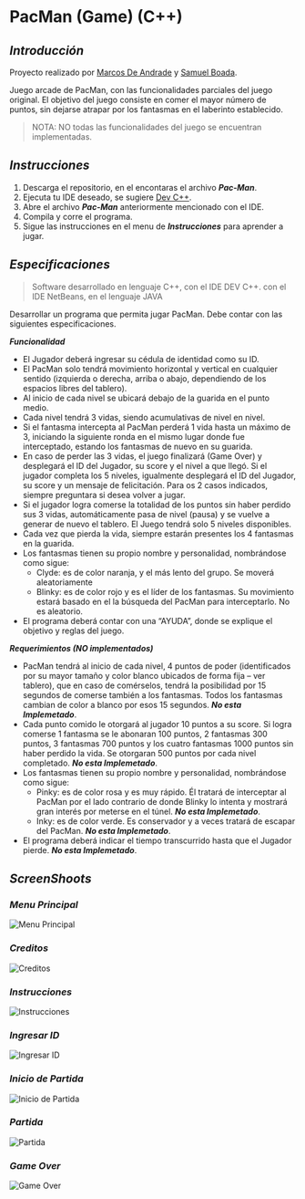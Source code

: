 # PacMan (Game) (C++)

## ***Introducción***

Proyecto realizado por [Marcos De Andrade](https://github.com/MarcosDeAndrade) y [Samuel Boada](https://github.com/systems-multimedia).

Juego arcade de PacMan, con las funcionalidades parciales del juego original. El objetivo del juego consiste en comer el mayor número de puntos, sin dejarse atrapar por los fantasmas en el laberinto establecido.
> NOTA: NO todas las funcionalidades del juego se encuentran implementadas.

## ***Instrucciones***
1. Descarga el repositorio, en el encontaras el archivo ***Pac-Man***.
2. Ejecuta tu IDE deseado, se sugiere [Dev C++](https://sourceforge.net/projects/orwelldevcpp/).
3. Abre el archivo ***Pac-Man*** anteriormente mencionado con el IDE.
4. Compila y corre el programa.
5. Sigue las instrucciones en el menu de ***Instrucciones*** para aprender a jugar.

## ***Especificaciones***

> Software desarrollado en lenguaje C++, con el IDE DEV C++. 
 con el IDE NetBeans, en el lenguaje JAVA

Desarrollar un programa que permita jugar PacMan. Debe contar con las siguientes especificaciones.

***Funcionalidad***

  - El Jugador deberá ingresar su cédula de identidad como su ID.
  - El PacMan solo tendrá movimiento horizontal y vertical en cualquier sentido (izquierda o derecha, arriba o abajo, dependiendo de los espacios libres del tablero).
  - Al inicio de cada nivel se ubicará debajo de la guarida en el punto medio.
  - Cada nivel tendrá 3 vidas, siendo acumulativas de nivel en nivel.
  - Si el fantasma intercepta al PacMan perderá 1 vida hasta un máximo de 3, iniciando la siguiente ronda en el mismo lugar donde fue interceptado, estando los fantasmas de nuevo en su guarida.
  - En caso de perder las 3 vidas, el juego finalizará (Game Over) y desplegará el ID del Jugador, su score y el nivel a que llegó. Si el jugador completa los 5 niveles, igualmente desplegará el ID del Jugador, su score y un mensaje de felicitación. Para os 2 casos indicados, siempre preguntara si desea volver a jugar.
  - Si el jugador logra comerse la totalidad de los puntos sin haber perdido sus 3 vidas, automáticamente pasa de nivel (pausa) y se vuelve a generar de nuevo el tablero. El Juego tendrá solo 5 niveles disponibles.
  - Cada vez que pierda la vida, siempre estarán presentes los 4 fantasmas en la guarida.
  - Los fantasmas tienen su propio nombre y personalidad, nombrándose como sigue:
    *  Clyde: es de color naranja, y el más lento del grupo. Se moverá aleatoriamente
    *  Blinky: es de color rojo y es el líder de los fantasmas. Su movimiento estará basado en el la búsqueda del PacMan para interceptarlo. No es aleatorio.
  - El programa deberá contar con una “AYUDA”, donde se explique el objetivo y reglas del juego.

***Requerimientos (NO implementados)***

  - PacMan tendrá al inicio de cada nivel, 4 puntos de poder (identificados por su mayor tamaño y color blanco ubicados de forma fija – ver tablero), que en caso de comérselos, tendrá la posibilidad por 15 segundos de comerse también a los fantasmas. Todos los fantasmas cambian de color a blanco por esos 15 segundos. ***No esta Implemetado***.
  - Cada punto comido le otorgará al jugador 10 puntos a su score. Si logra comerse 1 fantasma se le abonaran 100 puntos, 2 fantasmas 300 puntos, 3 fantasmas 700 puntos y los cuatro fantasmas 1000 puntos sin haber perdido la vida. Se otorgaran 500 puntos por cada nivel completado. ***No esta Implemetado***.
  - Los fantasmas tienen su propio nombre y personalidad, nombrándose como sigue:
    *  Pinky: es de color rosa y es muy rápido. Él tratará de interceptar al PacMan por el lado contrario de donde Blinky lo intenta y mostrará gran interés por meterse en el túnel. ***No esta Implemetado***.
    *  Inky: es de color verde. Es conservador y a veces tratará de escapar del PacMan. ***No esta Implemetado***.
  - El programa deberá indicar el tiempo transcurrido hasta que el Jugador pierde. ***No esta Implemetado***.

## ***ScreenShoots***

### *Menu Principal*
![Menu Principal](https://i.ibb.co/M7sgtnM/Imagen1.png)

### *Creditos*
![Creditos](https://i.ibb.co/9cnP7hx/Imagen2.png)

### *Instrucciones*
![Instrucciones](https://i.ibb.co/dLGCG1D/Imagen3.png)

### *Ingresar ID*
![Ingresar ID](https://i.ibb.co/LJw61x4/Imagen4.png)

### *Inicio de Partida*
![Inicio de Partida](https://i.ibb.co/tLBfcPx/Imagen5.png)

### *Partida*
![Partida](https://i.ibb.co/f9KNmM8/Imagen6.png)

### *Game Over*
![Game Over](https://i.ibb.co/d5gZ4WD/Imagen7.png)
